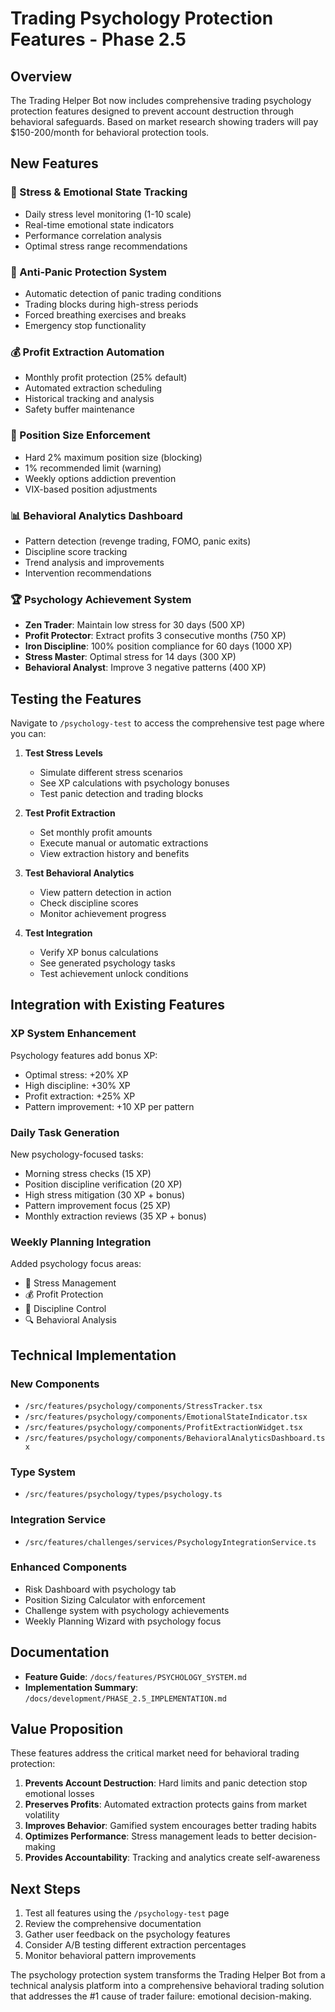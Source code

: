 # Trading Psychology Protection Features - Phase 2.5

## Overview

The Trading Helper Bot now includes comprehensive trading psychology protection features designed to prevent account destruction through behavioral safeguards. Based on market research showing traders will pay $150-200/month for behavioral protection tools.

## New Features

### 🧘 Stress & Emotional State Tracking
- Daily stress level monitoring (1-10 scale)
- Real-time emotional state indicators
- Performance correlation analysis
- Optimal stress range recommendations

### 🚨 Anti-Panic Protection System
- Automatic detection of panic trading conditions
- Trading blocks during high-stress periods
- Forced breathing exercises and breaks
- Emergency stop functionality

### 💰 Profit Extraction Automation
- Monthly profit protection (25% default)
- Automated extraction scheduling
- Historical tracking and analysis
- Safety buffer maintenance

### 🗿 Position Size Enforcement
- Hard 2% maximum position size (blocking)
- 1% recommended limit (warning)
- Weekly options addiction prevention
- VIX-based position adjustments

### 📊 Behavioral Analytics Dashboard
- Pattern detection (revenge trading, FOMO, panic exits)
- Discipline score tracking
- Trend analysis and improvements
- Intervention recommendations

### 🏆 Psychology Achievement System
- **Zen Trader**: Maintain low stress for 30 days (500 XP)
- **Profit Protector**: Extract profits 3 consecutive months (750 XP)
- **Iron Discipline**: 100% position compliance for 60 days (1000 XP)
- **Stress Master**: Optimal stress for 14 days (300 XP)
- **Behavioral Analyst**: Improve 3 negative patterns (400 XP)

## Testing the Features

Navigate to `/psychology-test` to access the comprehensive test page where you can:

1. **Test Stress Levels**
   - Simulate different stress scenarios
   - See XP calculations with psychology bonuses
   - Test panic detection and trading blocks

2. **Test Profit Extraction**
   - Set monthly profit amounts
   - Execute manual or automatic extractions
   - View extraction history and benefits

3. **Test Behavioral Analytics**
   - View pattern detection in action
   - Check discipline scores
   - Monitor achievement progress

4. **Test Integration**
   - Verify XP bonus calculations
   - See generated psychology tasks
   - Test achievement unlock conditions

## Integration with Existing Features

### XP System Enhancement
Psychology features add bonus XP:
- Optimal stress: +20% XP
- High discipline: +30% XP
- Profit extraction: +25% XP
- Pattern improvement: +10 XP per pattern

### Daily Task Generation
New psychology-focused tasks:
- Morning stress checks (15 XP)
- Position discipline verification (20 XP)
- High stress mitigation (30 XP + bonus)
- Pattern improvement focus (25 XP)
- Monthly extraction reviews (35 XP + bonus)

### Weekly Planning Integration
Added psychology focus areas:
- 🧘 Stress Management
- 💰 Profit Protection
- 🗿 Discipline Control
- 🔍 Behavioral Analysis

## Technical Implementation

### New Components
- `/src/features/psychology/components/StressTracker.tsx`
- `/src/features/psychology/components/EmotionalStateIndicator.tsx`
- `/src/features/psychology/components/ProfitExtractionWidget.tsx`
- `/src/features/psychology/components/BehavioralAnalyticsDashboard.tsx`

### Type System
- `/src/features/psychology/types/psychology.ts`

### Integration Service
- `/src/features/challenges/services/PsychologyIntegrationService.ts`

### Enhanced Components
- Risk Dashboard with psychology tab
- Position Sizing Calculator with enforcement
- Challenge system with psychology achievements
- Weekly Planning Wizard with psychology focus

## Documentation

- **Feature Guide**: `/docs/features/PSYCHOLOGY_SYSTEM.md`
- **Implementation Summary**: `/docs/development/PHASE_2.5_IMPLEMENTATION.md`

## Value Proposition

These features address the critical market need for behavioral trading protection:

1. **Prevents Account Destruction**: Hard limits and panic detection stop emotional losses
2. **Preserves Profits**: Automated extraction protects gains from market volatility
3. **Improves Behavior**: Gamified system encourages better trading habits
4. **Optimizes Performance**: Stress management leads to better decision-making
5. **Provides Accountability**: Tracking and analytics create self-awareness

## Next Steps

1. Test all features using the `/psychology-test` page
2. Review the comprehensive documentation
3. Gather user feedback on the psychology features
4. Consider A/B testing different extraction percentages
5. Monitor behavioral pattern improvements

The psychology protection system transforms the Trading Helper Bot from a technical analysis platform into a comprehensive behavioral trading solution that addresses the #1 cause of trader failure: emotional decision-making.